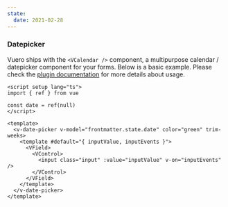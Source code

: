 ```yaml
---
state:
  date: 2021-02-28
---
```


### Datepicker

Vuero ships with the `<VCalendar />` component, a multipurpose calendar /
datepicker component for your forms. Below is a basic example. Please check the
[plugin documentation](https://vcalendar.io/) for more details
about usage.

<!--code-->

```vue
<script setup lang="ts">
import { ref } from vue

const date = ref(null)
</script>

<template>
  <v-date-picker v-model="frontmatter.state.date" color="green" trim-weeks>
    <template #default="{ inputValue, inputEvents }">
      <VField>
        <VControl>
          <input class="input" :value="inputValue" v-on="inputEvents" />
        </VControl>
      </VField>
    </template>
  </v-date-picker>
</template>
```

<!--/code-->

<!--example-->

<v-date-picker v-model="frontmatter.state.date" color="green" trim-weeks>
  <template #default="{ inputValue, inputEvents }">
    <VField>
      <VControl>
        <input class="input" :value="inputValue" v-on="inputEvents" />
      </VControl>
    </VField>
  </template>
</v-date-picker>

<!--/example-->
